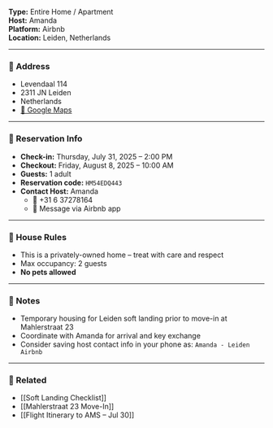 
**Type:** Entire Home / Apartment  
**Host:** Amanda  
**Platform:** Airbnb  
**Location:** Leiden, Netherlands  

---

### 📍 Address
- Levendaal 114  
- 2311 JN Leiden  
- Netherlands  
- [📍 Google Maps](https://maps.app.goo.gl/AQbAQhUgd3LfSd4k8)

---

### 📅 Reservation Info
- **Check-in:** Thursday, July 31, 2025 – 2:00 PM  
- **Checkout:** Friday, August 8, 2025 – 10:00 AM  
- **Guests:** 1 adult  
- **Reservation code:** `HM54EDQ443`  
- **Contact Host:** Amanda  
  - 📱 +31 6 37278164  
  - 📩 Message via Airbnb app

---

### 📌 House Rules
- This is a privately-owned home – treat with care and respect  
- Max occupancy: 2 guests  
- **No pets allowed**

---

### 🧭 Notes
- Temporary housing for Leiden soft landing prior to move-in at Mahlerstraat 23  
- Coordinate with Amanda for arrival and key exchange  
- Consider saving host contact info in your phone as: `Amanda - Leiden Airbnb`

---

### 🔗 Related
- [[Soft Landing Checklist]]
- [[Mahlerstraat 23 Move-In]]
- [[Flight Itinerary to AMS – Jul 30]]
